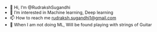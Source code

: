 - 👋 Hi, I’m @RudrakshSugandhi
- 👀 I’m interested in Machine learning, Deep learning
- 📫 How to reach me rudraksh.sugandhi1@gmail.com
- 🎸 When I am not doing ML, Will be found playing with strings of Guitar

<!---
RudrakshSugandhi/RudrakshSugandhi is a ✨ special ✨ repository because its `README.md` (this file) appears on your GitHub profile.
You can click the Preview link to take a look at your changes.
--->
